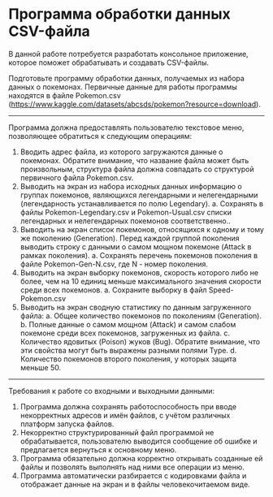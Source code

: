 # Программа обработки данных CSV-файла


В данной работе потребуется разработать консольное приложение, которое поможет обрабатывать и создавать CSV-файлы. 

Подготовьте программу обработки данных, получаемых из набора данных о покемонах.
Первичные данные для работы программы находятся в файле Pokemon.csv
(https://www.kaggle.com/datasets/abcsds/pokemon?resource=download).

------------------------------------------------------------------------------------------------------------
Программа должна предоставлять пользователю текстовое меню, позволяющее
обратиться к следующим операциям:
  1. Вводить адрес файла, из которого загружаются данные о покемонах. Обратите
  внимание, что название файла может быть произвольным, структура файла
  должна совпадать со структурой первичного файла Pokemon.csv.
  2. Выводить на экран из набора исходных данных информацию о группах
  покемонов, являющихся легендарными и нелегендарными (легендарность
  устанавливается по полю Legendary).
    a. Сохранять в файлы Pokemon-Legendary.csv и Pokemon-Usual.csv списки
    легендарных и нелегендарных покемонов соответственно..
  3. Выводить на экран список покемонов, относящихся к одному и тому же
  поколению (Generation). Перед каждой группой поколения выводить строку с
  данными о самом мощном покемоне (Attack в рамках поколения).
    a. Сохранять перечень покемонов поколения в файле Pokemon-Gen-N.csv,
    где N - номер поколения.
  4. Выводить на экран выборку покемонов, скорость которого либо не более, чем на
  10 единиц меньше максимального значения скорости среди всех покемонов.
    a. Сохраните выборку в файл Speed-Pokemon.csv
  5. Выводить на экран сводную статистику по данным загруженного файла:
    a. Общее количество покемонов по поколениям (Generation).
    b. Полные данные о самом мощном (Attack) и самом слабом покемоне среди
    всех покемонов, загруженных из файла.
    c. Количество ядовитых (Poison) жуков (Bug). Обратите внимание, что эти
    свойства могут быть выражены разными полями Type.
    d. Количество покемонов второго поколения, у которых защита меньше 50.
----------------------------------------------------------------------------------------------------------
Требования к работе со входными и выходными данными:
  1. Программа должна сохранять работоспособность при вводе некорректных
  адресов и имён файлов, с учётом различных платформ запуска файлов.
  2. Некорректно структурированный файл программой не обрабатывается,
  пользователю выводится сообщение об ошибке и предлагается вернуться к
  основному меню.
  3. Программа обязательно должна корректно открывать созданные ей файлы и
  позволять выполнять над ними все операции из меню.
  4. Программа автоматически разбирается с кодировками файла и отображает
  данные на экран и в файлы человекочитаемом виде.
